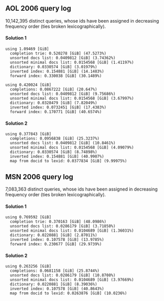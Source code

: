 AOL 2006 query log
------------------

10,142,395 distinct queries, whose ids have been assigned
in decreasing frequency order (ties broken lexicographically).

#### Solution 1

	using 1.09469 [GiB]
	  completion trie: 0.520278 [GiB] (47.5273%)
	  unsorted docs list: 0.0409812 [GiB] (3.74362%)
	  unsorted minimal docs list: 0.0154568 [GiB] (1.41197%)
	  dictionary: 0.0330574 [GiB] (3.01979%)
	  inverted index: 0.154881 [GiB] (14.1483%)
	  forward index: 0.330038 [GiB] (30.1489%)

	using 0.420024 [GiB]
	  completions: 0.0867222 [GiB] (20.647%)
	  unsorted docs list: 0.0409812 [GiB] (9.75686%)
	  unsorted minimal docs list: 0.0154568 [GiB] (3.67997%)
	  dictionary: 0.0328479 [GiB] (7.82049%)
	  inverted index: 0.0732451 [GiB] (17.4383%)
	  forward index: 0.170771 [GiB] (40.6574%)

#### Solution 2

	using 0.377843 [GiB]
	  completions: 0.0956838 [GiB] (25.3237%)
	  unsorted docs list: 0.0409812 [GiB] (10.8461%)
	  unsorted minimal docs list: 0.0154568 [GiB] (4.09079%)
	  dictionary: 0.0330574 [GiB] (8.74898%)
	  inverted index: 0.154881 [GiB] (40.9907%)
	  map from docid to lexid: 0.0377834 [GiB] (9.99975%)

MSN 2006 query log
------------------

7,083,363 distinct queries, whose ids have been assigned
in decreasing frequency order (ties broken lexicographically).

#### Solution 1

    using 0.769592 [GiB]
      completion trie: 0.370163 [GiB] (48.0986%)
      unsorted docs list: 0.0286179 [GiB] (3.71858%)
      unsorted minimal docs list: 0.0104689 [GiB] (1.36031%)
      dictionary: 0.0220881 [GiB] (2.87011%)
      inverted index: 0.107578 [GiB] (13.9785%)
      forward index: 0.230677 [GiB] (29.9739%)
      
 
#### Solution 2

	using 0.263256 [GiB]
	  completions: 0.0681158 [GiB] (25.8744%)
	  unsorted docs list: 0.0286179 [GiB] (10.8708%)
	  unsorted minimal docs list: 0.0104689 [GiB] (3.97669%)
	  dictionary: 0.0220881 [GiB] (8.39036%)
	  inverted index: 0.107578 [GiB] (40.8643%)
	  map from docid to lexid: 0.0263876 [GiB] (10.0236%)